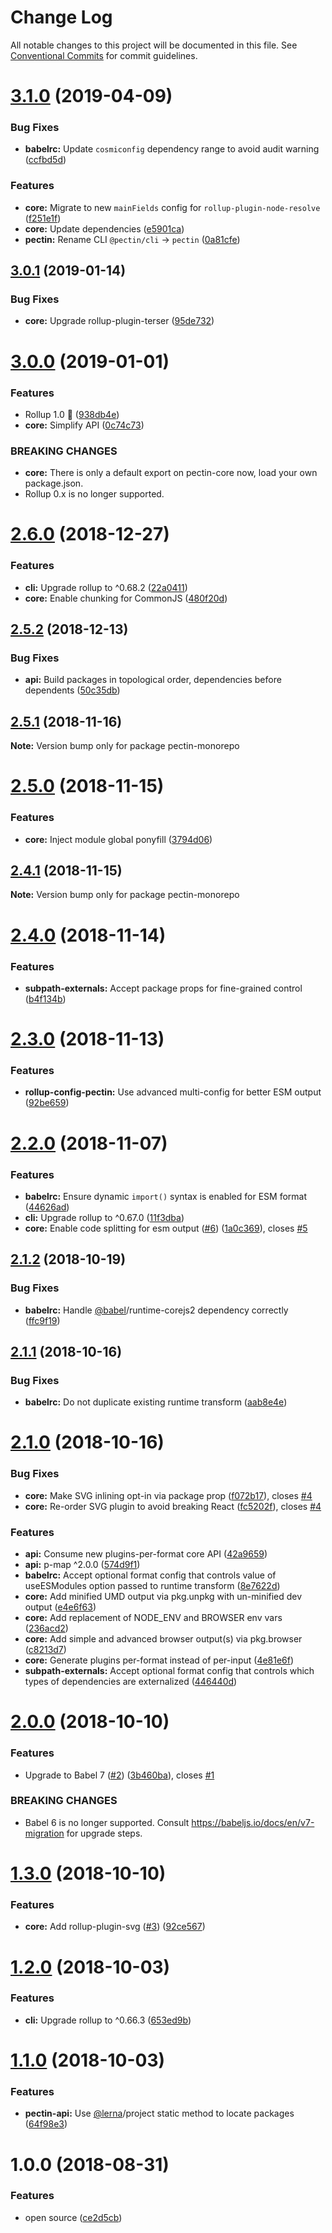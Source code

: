 # Change Log

All notable changes to this project will be documented in this file.
See [Conventional Commits](https://conventionalcommits.org) for commit guidelines.

# [3.1.0](https://github.com/evocateur/pectin/compare/v3.0.1...v3.1.0) (2019-04-09)


### Bug Fixes

* **babelrc:** Update `cosmiconfig` dependency range to avoid audit warning ([ccfbd5d](https://github.com/evocateur/pectin/commit/ccfbd5d))


### Features

* **core:** Migrate to new `mainFields` config for `rollup-plugin-node-resolve` ([f251e1f](https://github.com/evocateur/pectin/commit/f251e1f))
* **core:** Update dependencies ([e5901ca](https://github.com/evocateur/pectin/commit/e5901ca))
* **pectin:** Rename CLI `@pectin/cli` -> `pectin` ([0a81cfe](https://github.com/evocateur/pectin/commit/0a81cfe))





## [3.0.1](https://github.com/evocateur/pectin/compare/v3.0.0...v3.0.1) (2019-01-14)


### Bug Fixes

* **core:** Upgrade rollup-plugin-terser ([95de732](https://github.com/evocateur/pectin/commit/95de732))





# [3.0.0](https://github.com/evocateur/pectin/compare/v2.6.0...v3.0.0) (2019-01-01)


### Features

* Rollup 1.0 🎉 ([938db4e](https://github.com/evocateur/pectin/commit/938db4e))
* **core:** Simplify API ([0c74c73](https://github.com/evocateur/pectin/commit/0c74c73))


### BREAKING CHANGES

* **core:** There is only a default export on pectin-core now, load your own package.json.
* Rollup 0.x is no longer supported.





# [2.6.0](https://github.com/evocateur/pectin/compare/v2.5.2...v2.6.0) (2018-12-27)


### Features

* **cli:** Upgrade rollup to ^0.68.2 ([22a0411](https://github.com/evocateur/pectin/commit/22a0411))
* **core:** Enable chunking for CommonJS ([480f20d](https://github.com/evocateur/pectin/commit/480f20d))





## [2.5.2](https://github.com/evocateur/pectin/compare/v2.5.1...v2.5.2) (2018-12-13)


### Bug Fixes

* **api:** Build packages in topological order, dependencies before dependents ([50c35db](https://github.com/evocateur/pectin/commit/50c35db))





## [2.5.1](https://github.com/evocateur/pectin/compare/v2.5.0...v2.5.1) (2018-11-16)

**Note:** Version bump only for package pectin-monorepo





# [2.5.0](https://github.com/evocateur/pectin/compare/v2.4.1...v2.5.0) (2018-11-15)


### Features

* **core:** Inject module global ponyfill ([3794d06](https://github.com/evocateur/pectin/commit/3794d06))





## [2.4.1](https://github.com/evocateur/pectin/compare/v2.4.0...v2.4.1) (2018-11-15)

**Note:** Version bump only for package pectin-monorepo





# [2.4.0](https://github.com/evocateur/pectin/compare/v2.3.0...v2.4.0) (2018-11-14)


### Features

* **subpath-externals:** Accept package props for fine-grained control ([b4f134b](https://github.com/evocateur/pectin/commit/b4f134b))





# [2.3.0](https://github.com/evocateur/pectin/compare/v2.2.0...v2.3.0) (2018-11-13)


### Features

* **rollup-config-pectin:** Use advanced multi-config for better ESM output ([92be659](https://github.com/evocateur/pectin/commit/92be659))





# [2.2.0](https://github.com/evocateur/pectin/compare/v2.1.2...v2.2.0) (2018-11-07)


### Features

* **babelrc:** Ensure dynamic `import()` syntax is enabled for ESM format ([44626ad](https://github.com/evocateur/pectin/commit/44626ad))
* **cli:** Upgrade rollup to ^0.67.0 ([11f3dba](https://github.com/evocateur/pectin/commit/11f3dba))
* **core:** Enable code splitting for esm output ([#6](https://github.com/evocateur/pectin/issues/6)) ([1a0c369](https://github.com/evocateur/pectin/commit/1a0c369)), closes [#5](https://github.com/evocateur/pectin/issues/5)





## [2.1.2](https://github.com/evocateur/pectin/compare/v2.1.1...v2.1.2) (2018-10-19)


### Bug Fixes

* **babelrc:** Handle [@babel](https://github.com/babel)/runtime-corejs2 dependency correctly ([ffc9f19](https://github.com/evocateur/pectin/commit/ffc9f19))





## [2.1.1](https://github.com/evocateur/pectin/compare/v2.1.0...v2.1.1) (2018-10-16)


### Bug Fixes

* **babelrc:** Do not duplicate existing runtime transform ([aab8e4e](https://github.com/evocateur/pectin/commit/aab8e4e))





# [2.1.0](https://github.com/evocateur/pectin/compare/v2.0.0...v2.1.0) (2018-10-16)


### Bug Fixes

* **core:** Make SVG inlining opt-in via package prop ([f072b17](https://github.com/evocateur/pectin/commit/f072b17)), closes [#4](https://github.com/evocateur/pectin/issues/4)
* **core:** Re-order SVG plugin to avoid breaking React ([fc5202f](https://github.com/evocateur/pectin/commit/fc5202f)), closes [#4](https://github.com/evocateur/pectin/issues/4)


### Features

* **api:** Consume new plugins-per-format core API ([42a9659](https://github.com/evocateur/pectin/commit/42a9659))
* **api:** p-map ^2.0.0 ([574d9f1](https://github.com/evocateur/pectin/commit/574d9f1))
* **babelrc:** Accept optional format config that controls value of useESModules option passed to runtime transform ([8e7622d](https://github.com/evocateur/pectin/commit/8e7622d))
* **core:** Add minified UMD output via pkg.unpkg with un-minified dev output ([e4e6f63](https://github.com/evocateur/pectin/commit/e4e6f63))
* **core:** Add replacement of NODE_ENV and BROWSER env vars ([236acd2](https://github.com/evocateur/pectin/commit/236acd2))
* **core:** Add simple and advanced browser output(s) via pkg.browser ([c8213d7](https://github.com/evocateur/pectin/commit/c8213d7))
* **core:** Generate plugins per-format instead of per-input ([4e81e6f](https://github.com/evocateur/pectin/commit/4e81e6f))
* **subpath-externals:** Accept optional format config that controls which types of dependencies are externalized ([446440d](https://github.com/evocateur/pectin/commit/446440d))





# [2.0.0](https://github.com/evocateur/pectin/compare/v1.3.0...v2.0.0) (2018-10-10)


### Features

* Upgrade to Babel 7 ([#2](https://github.com/evocateur/pectin/issues/2)) ([3b460ba](https://github.com/evocateur/pectin/commit/3b460ba)), closes [#1](https://github.com/evocateur/pectin/issues/1)


### BREAKING CHANGES

* Babel 6 is no longer supported. Consult https://babeljs.io/docs/en/v7-migration for upgrade steps.





# [1.3.0](https://github.com/evocateur/pectin/compare/v1.2.0...v1.3.0) (2018-10-10)


### Features

* **core:** Add rollup-plugin-svg ([#3](https://github.com/evocateur/pectin/issues/3)) ([92ce567](https://github.com/evocateur/pectin/commit/92ce567))





<a name="1.2.0"></a>
# [1.2.0](https://github.com/evocateur/pectin/compare/v1.1.0...v1.2.0) (2018-10-03)


### Features

* **cli:** Upgrade rollup to ^0.66.3 ([653ed9b](https://github.com/evocateur/pectin/commit/653ed9b))





<a name="1.1.0"></a>
# [1.1.0](https://github.com/evocateur/pectin/compare/v1.0.0...v1.1.0) (2018-10-03)


### Features

* **pectin-api:** Use [@lerna](https://github.com/lerna)/project static method to locate packages ([64f98e3](https://github.com/evocateur/pectin/commit/64f98e3))





<a name="1.0.0"></a>
# 1.0.0 (2018-08-31)


### Features

* open source ([ce2d5cb](https://github.com/evocateur/pectin/commit/ce2d5cb))
